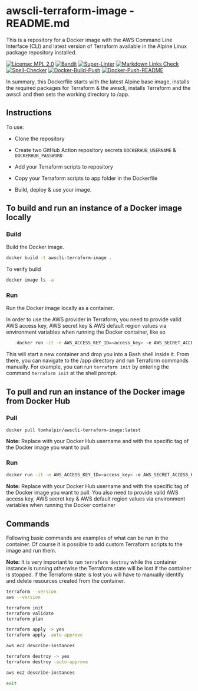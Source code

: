 # awscli-terraform-image - README.md

This is a repository for a Docker image with the AWS Command Line Interface (CLI) and latest version of Terraform available in the Alpine Linux package repository installed.

[![License: MPL 2.0](https://img.shields.io/badge/License-MPL%202.0-brightgreen.svg)](https://opensource.org/licenses/MPL-2.0)
[![Bandit](https://github.com/tom-halpin/awscli-terraform-image/actions/workflows/bandit.yml/badge.svg)](https://github.com/tom-halpin/awscli-terraform-image/actions/new?category=security)
[![Super-Linter](https://github.com/tom-halpin/awscli-terraform-image/actions/workflows/linter.yml/badge.svg)](https://github.com/marketplace/actions/super-linter)
[![Markdown Links Check](https://github.com/tom-halpin/awscli-terraform-image/actions/workflows/md-links.yml/badge.svg)](https://github.com/gaurav-nelson/github-action-markdown-link-check)
[![Spell-Checker](https://github.com/tom-halpin/awscli-terraform-image/actions/workflows/spellcheck.yaml/badge.svg)](https://github.com/rojopolis/spellcheck-github-actions)
[![Docker-Build-Push](https://github.com/tom-halpin/awscli-terraform-image/actions/workflows/docker-build-push.yml/badge.svg)](https://hub.docker.com/)
[![Docker-Push-README](https://github.com/tom-halpin/awscli-terraform-image/actions/workflows/docker-push-readme.yml/badge.svg)](https://hub.docker.com/)

In summary, this Dockerfile starts with the latest Alpine base image, installs the required packages for Terraform & the awscli, installs Terraform and the awscli and then sets the working directory to /app.

## Instructions

To use:

- Clone the repository

- Create two GitHub Action repository secrets ```DOCKERHUB_USERNAME``` & ```DOCKERHUB_PASSWORD```

- Add your Terraform scripts to repository

- Copy your Terraform scripts to app folder in the Dockerfile

- Build, deploy & use your image.

## To build and run an instance of a Docker image locally

### Build

Build the Docker image.

```bash
docker build -t awscli-terraform-image .
```

To verify build

```bash
docker image ls -a
```

### Run

Run the Docker image locally as a container.

In order to use the AWS provider in Terraform, you need to provide valid AWS access key, AWS secret key & AWS default region values via environment variables when running the Docker container, like so

```bash
    docker run -it -e AWS_ACCESS_KEY_ID=<access_key> -e AWS_SECRET_ACCESS_KEY=<secret_key> -e AWS_DEFAULT_REGION=<default region> awscli-terraform-image
```

This will start a new container and drop you into a Bash shell inside it. From there, you can navigate to the /app directory and run Terraform commands manually. For example, you can run ```terraform init``` by entering the command ```terraform init``` at the shell prompt.

## To pull and run an instance of the Docker image from Docker Hub

### Pull

```shell
docker pull tomhalpin/awscli-terraform-image:latest
```

**Note:** Replace <dockerhub-username> with your Docker Hub username and <tag> with the specific tag of the Docker image you want to pull.

### Run

```bash
docker run -it -e AWS_ACCESS_KEY_ID=<access_key> -e AWS_SECRET_ACCESS_KEY=<secret_key> -e AWS_DEFAULT_REGION=<default region> tomhalpin/awscli-terraform-image:latest
```

**Note:** Replace <dockerhub-username> with your Docker Hub username and <tag> with the specific tag of the Docker image you want to pull. You also need to provide valid AWS access key, AWS secret key & AWS default region values via environment variables when running the Docker container

## Commands

Following basic commands are examples of what can be run in the container. Of course it is possible to add custom Terraform scripts to the image and run them.

**Note:** It is very important to run ```terraform destroy``` while the container instance is running otherwise the Terraform state will be lost if the container is stopped. If the Terraform state is lost you will have to manually identify and delete resources created from the container.

```bash
terraform --version
aws --version

terraform init
terraform validate
terraform plan

terraform apply -> yes
terraform apply -auto-approve

aws ec2 describe-instances

terraform destroy -> yes
terraform destroy -auto-approve

aws ec2 describe-instances

exit
```
